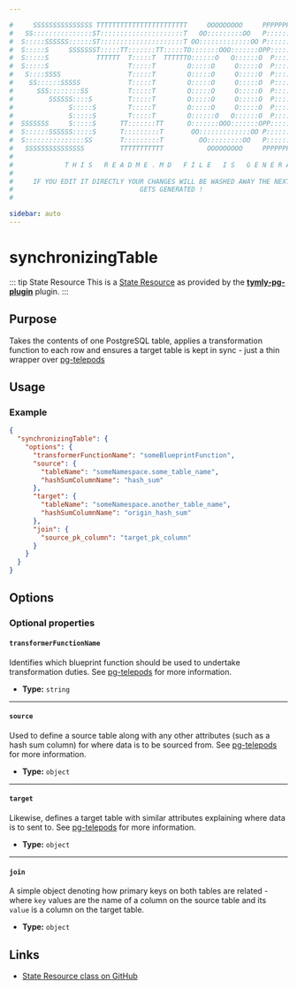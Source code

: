 ```yaml
---

#     SSSSSSSSSSSSSSS TTTTTTTTTTTTTTTTTTTTTTT     OOOOOOOOO     PPPPPPPPPPPPPPPPP    !!!  
#   SS:::::::::::::::ST:::::::::::::::::::::T   OO:::::::::OO   P::::::::::::::::P  !!:!! 
#  S:::::SSSSSS::::::ST:::::::::::::::::::::T OO:::::::::::::OO P::::::PPPPPP:::::P !:::! 
#  S:::::S     SSSSSSST:::::TT:::::::TT:::::TO:::::::OOO:::::::OPP:::::P     P:::::P!:::! 
#  S:::::S            TTTTTT  T:::::T  TTTTTTO::::::O   O::::::O  P::::P     P:::::P!:::! 
#  S:::::S                    T:::::T        O:::::O     O:::::O  P::::P     P:::::P!:::! 
#   S::::SSSS                 T:::::T        O:::::O     O:::::O  P::::PPPPPP:::::P !:::! 
#    SS::::::SSSSS            T:::::T        O:::::O     O:::::O  P:::::::::::::PP  !:::! 
#      SSS::::::::SS          T:::::T        O:::::O     O:::::O  P::::PPPPPPPPP    !:::! 
#         SSSSSS::::S         T:::::T        O:::::O     O:::::O  P::::P            !:::! 
#              S:::::S        T:::::T        O:::::O     O:::::O  P::::P            !!:!! 
#              S:::::S        T:::::T        O::::::O   O::::::O  P::::P             !!!   
#  SSSSSSS     S:::::S      TT:::::::TT      O:::::::OOO:::::::OPP::::::PP                 
#  S::::::SSSSSS:::::S      T:::::::::T       OO:::::::::::::OO P::::::::P           !!!  
#  S:::::::::::::::SS       T:::::::::T         OO:::::::::OO   P::::::::P          !!:!! 
#   SSSSSSSSSSSSSSS         TTTTTTTTTTT           OOOOOOOOO     PPPPPPPPPP           !!!  
#                                                                                          
#             T H I S   R E A D M E . M D   F I L E   I S   G E N E R A T E D !           
#                                                                                         
#     IF YOU EDIT IT DIRECTLY YOUR CHANGES WILL BE WASHED AWAY THE NEXT TIME THIS FILE  
#                                GETS GENERATED !
#                                                                                         

sidebar: auto
---
```



# synchronizingTable


::: tip State Resource
This is a [State Resource](/guide/#state-resources) as provided by the **[tymly-pg-plugin](/reference/plugins/tymly-pg-plugin/)** plugin.
:::

## Purpose

Takes the contents of one PostgreSQL table, applies a transformation function to each row and ensures a target table is kept in sync - just a thin wrapper over [pg-telepods](https://www.npmjs.com/package/pg-telepods)

## Usage

### Example

``` json
{
  "synchronizingTable": {
    "options": {
      "transformerFunctionName": "someBlueprintFunction",
      "source": {
        "tableName": "someNamespace.some_table_name",
        "hashSumColumnName": "hash_sum"
      },
      "target": {
        "tableName": "someNamespace.another_table_name",
        "hashSumColumnName": "origin_hash_sum"
      },
      "join": {
        "source_pk_column": "target_pk_column"
      }
    }
  }
}
```


## Options

### Optional properties

#### `transformerFunctionName`

Identifies which blueprint function should be used to undertake transformation duties. See [pg-telepods](https://github.com/wmfs/tymly/tree/master/pg-telepods) for more information.

* **Type:** `string`

----

#### `source`

Used to define a source table along with any other attributes (such as a hash sum column) for where data is to be sourced from. See [pg-telepods](https://github.com/wmfs/tymly/tree/master/pg-telepods) for more information.

* **Type:** `object`

----

#### `target`

Likewise, defines a target table with similar attributes explaining where data is to sent to. See [pg-telepods](https://github.com/wmfs/tymly/tree/master/pg-telepods) for more information.

* **Type:** `object`

----

#### `join`

A simple object denoting how primary keys on both tables are related - where `key` values are the name of a column on the source table and its `value` is a column on the target table.

* **Type:** `object`





## Links

* [State Resource class on GitHub]()
